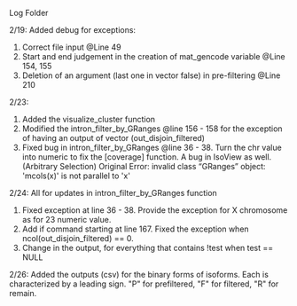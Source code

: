 Log Folder


2/19:
Added debug for exceptions:
1. Correct file input @Line 49
2. Start and end judgement in the creation of mat_gencode variable @Line 154, 155
3. Deletion of an argument (last one in vector false) in pre-filtering @Line 210

2/23:
1. Added the visualize_cluster function
2. Modified the intron_filter_by_GRanges @line 156 - 158 for the exception of having an output of vector (out_disjoin_filtered)
3. Fixed bug in intron_filter_by_GRanges @line 36 - 38. Turn the chr value into numeric to fix the [coverage] function. A bug in IsoView as well. (Arbitrary Selection) Original Error: invalid class “GRanges” object: 'mcols(x)' is not parallel to 'x'

2/24: 
All for updates in intron_filter_by_GRanges function
1. Fixed exception at line 36 - 38. Provide the exception for X chromosome as for 23 numeric value.
2. Add if command starting at line 167. Fixed the exception when ncol(out_disjoin_filtered) == 0.
3. Change in the output, for everything that contains !test when test == NULL

2/26:
Added the outputs (csv) for the binary forms of isoforms. Each is characterized by a leading sign. "P" for prefiltered, "F" for filtered, "R" for remain.
